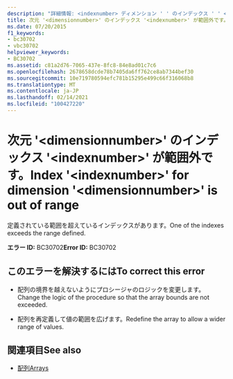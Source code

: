 ```yaml
---
description: "詳細情報: <indexnumber> ディメンション ' ' のインデックス ' ' <dimensionnumber> が範囲外です"
title: 次元 '<dimensionnumber>' のインデックス '<indexnumber>' が範囲外です。
ms.date: 07/20/2015
f1_keywords:
- bc30702
- vbc30702
helpviewer_keywords:
- BC30702
ms.assetid: c81a2d76-7065-437e-8fc8-84e8ad01c7c6
ms.openlocfilehash: 2678658dcde78b7405da6ff762ce8ab7344bef30
ms.sourcegitcommit: 10e719780594efc781b15295e499c66f316068b8
ms.translationtype: MT
ms.contentlocale: ja-JP
ms.lasthandoff: 02/14/2021
ms.locfileid: "100427220"
---
```

# <a name="index-indexnumber-for-dimension-dimensionnumber-is-out-of-range"></a><span data-ttu-id="6f482-103">次元 '\<dimensionnumber>' のインデックス '\<indexnumber>' が範囲外です。</span><span class="sxs-lookup"><span data-stu-id="6f482-103">Index '\<indexnumber>' for dimension '\<dimensionnumber>' is out of range</span></span>

<span data-ttu-id="6f482-104">定義されている範囲を超えているインデックスがあります。</span><span class="sxs-lookup"><span data-stu-id="6f482-104">One of the indexes exceeds the range defined.</span></span>  
  
 <span data-ttu-id="6f482-105">**エラー ID:** BC30702</span><span class="sxs-lookup"><span data-stu-id="6f482-105">**Error ID:** BC30702</span></span>  
  
## <a name="to-correct-this-error"></a><span data-ttu-id="6f482-106">このエラーを解決するには</span><span class="sxs-lookup"><span data-stu-id="6f482-106">To correct this error</span></span>  
  
- <span data-ttu-id="6f482-107">配列の境界を越えないようにプロシージャのロジックを変更します。</span><span class="sxs-lookup"><span data-stu-id="6f482-107">Change the logic of the procedure so that the array bounds are not exceeded.</span></span>  
  
- <span data-ttu-id="6f482-108">配列を再定義して値の範囲を広げます。</span><span class="sxs-lookup"><span data-stu-id="6f482-108">Redefine the array to allow a wider range of values.</span></span>  
  
## <a name="see-also"></a><span data-ttu-id="6f482-109">関連項目</span><span class="sxs-lookup"><span data-stu-id="6f482-109">See also</span></span>

- [<span data-ttu-id="6f482-110">配列</span><span class="sxs-lookup"><span data-stu-id="6f482-110">Arrays</span></span>](../programming-guide/language-features/arrays/index.md)
